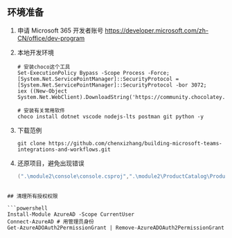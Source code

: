 ## 环境准备

1. 申请 Microsoft 365 开发者账号 <https://developer.microsoft.com/zh-CN/office/dev-program>
1. 本地开发环境 

    ```
    # 安装choco这个工具
    Set-ExecutionPolicy Bypass -Scope Process -Force; 
    [System.Net.ServicePointManager]::SecurityProtocol =[System.Net.ServicePointManager]::SecurityProtocol -bor 3072; 
    iex ((New-Object System.Net.WebClient).DownloadString('https://community.chocolatey.org/install.ps1'))

    # 安装有关常用软件
    choco install dotnet vscode nodejs-lts postman git python -y
    ```
1. 下载范例
    ```
    git clone https://github.com/chenxizhang/building-microsoft-teams-integrations-and-workflows.git
    ```
1. 还原项目，避免出现错误

    ```powershell
    (".\module2\console\console.csproj",".\module2\ProductCatalog\ProductCatalog.csproj",".\module2\ProductCatalogWeb\ProductCatalogWeb.csproj",".\module3\graph-request-thottling\graphconsoleapp.csproj",".\module3\graph-user-data-console\graph-user-data-console.csproj") | ForEach-Object {dotnet restore $_}
    ```


```

## 清理所有授权权限

```powershell
Install-Module AzureAD -Scope CurrentUser
Connect-AzureAD # 用管理员身份
Get-AzureADOAuth2PermissionGrant | Remove-AzureADOAuth2PermissionGrant
```